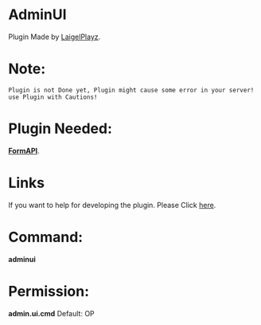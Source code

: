 # AdminUI
Plugin Made by 
[LaigelPlayz](https://www.youtube.com/channel/UCJHSyYuP97RTc1not9ohSZQ).
# Note:
`Plugin is not Done yet, Plugin might cause some error in your server!
use Plugin with Cautions!`
# Plugin Needed:
[**FormAPI**](https://poggit.pmmp.io/ci/jojoe77777/FormAPI/FormAPI).
# Links
If you want to help for developing the plugin. Please Click [here](https://discord.gg/99Tm4re).
# Command:
**adminui**
# Permission:
**admin.ui.cmd** Default: OP
